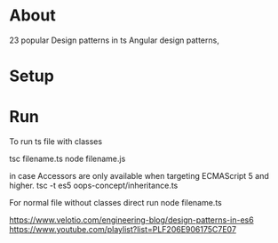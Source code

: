 # About

23 popular Design patterns in ts
 Angular design patterns, 
# Setup

# Run

To run ts file with classes
 
tsc filename.ts
node filename.js

in case  Accessors are only available when targeting ECMAScript 5 and higher.
 tsc -t es5 oops-concept/inheritance.ts

For normal file without classes
direct run 
node filename.ts

https://www.velotio.com/engineering-blog/design-patterns-in-es6
 https://www.youtube.com/playlist?list=PLF206E906175C7E07

